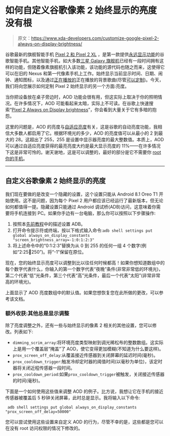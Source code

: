 # 如何自定义谷歌像素 2 始终显示的亮度没有根

> 原文：<https://www.xda-developers.com/customize-google-pixel-2-always-on-display-brightness/>

谷歌最新的旗舰智能手机 [Pixel 2 和 Pixel 2 XL](https://www.xda-developers.com/tag/google-pixel-2/) ，是第一款提供[永远显示功能](https://www.xda-developers.com/google-pixel-2-xl-announced-price/)的谷歌智能手机。其他智能手机，如大多数[三星 Galaxy 旗舰机](https://www.xda-developers.com/tweak-always-on-display-samsung-galaxy-s8-substratum/)已经有一段时间拥有这样的功能，但随着像素旗舰机引入该功能，该功能的源代码也随之而来，这使得它可以在旧的 Nexus 和第一代像素手机上工作。始终显示当前显示时间、日期、闹钟、通知图标，以及通过[正在播放的](https://www.xda-developers.com/google-pixel-2-now-playing-feature-ported/)正在播放的背景歌曲(尽管[可以定制](https://www.xda-developers.com/ambient-lock-screen-music-pixel-2/))。今天，我们将向您展示如何定制 Pixel 2 始终显示的另一个方面:亮度。

当你把设备放在桌子旁边时，AOD 功能会很有用，但这实际上取决于你的照明情况。在许多情况下，AOD 可能看起来太暗，实际上不可读。在谷歌上快速搜索“[Pixel 2 Always on Display brightness](https://www.google.com/search?q=pixel+2+always+on+display+brightness)”，你会看到大量关于它有多暗的抱怨。

这里的问题是，AOD 的亮度与[自适应亮度](https://www.xda-developers.com/underburn-change-brightness-level-screen-content/)有关，这是谷歌的自动亮度功能，我相信大多数人都启用了它。根据环境光的多少，AOD 的亮度值可以从最小的 2 到最大的 28。这超出了 255，255 是设置中显示器亮度的最大整数值。本质上，AOD 可以通过自适应亮度获得的最亮亮度大约是最大显示亮度的 11%——在许多情况下这是非常可怜的。谢天谢地，这是可以调整的，最好的部分是它不需要你 [root 你的手机](https://www.xda-developers.com/how-to-unlock-bootloader-and-root-the-google-pixel-2-and-pixel-2-xl/)。

* * *

## 自定义谷歌像素 2 始终显示的亮度

我们现在要做的是改变一个隐藏的设置，这个设置只能从 Android 8.1 Oreo T1 开始使用。这不是问题，因为每个 Pixel 2 用户都应该已经运行了最新版本，但无论如何都值得一提。隐藏设置只能通过 Android 调试桥(ADB)访问，这意味着你需要将手机连接到 PC。如果你手边有一台电脑，那么你可以按照以下步骤操作:

1.  按照本[先前教程](https://www.xda-developers.com/install-adb-windows-macos-linux/)中的描述设置 ADB。
2.  打开命令提示符或终端，按以下格式输入命令:`adb shell settings put global always_on_display_constants "screen_brightness_array=-1:0:1:2:3"`
3.  将上述命令中的“0:1:2:3”替换为从 0 到 255 的任何一组 4 个数字(例如“2:25:100:250”)。将“-1”保留在原位。

现在，您的始终显示亮度可以调整到比以往任何时候都高！如果你想知道数组中的每个数字代表什么，你输入的第一个数字代表“夜晚”条件(非常非常低的环境光)，第二个代表“低”光条件，第三个代表“高”光条件，最后一个代表“太阳”(非常非常高的环境光)。

上面显示了 AOD 亮度数组中的默认值。如果您想恢复您在此所做的更改，可以参考该文档。

### 额外收获:其他总是显示调整

除了亮度调整之外，还有一些与始终显示的像素 2 相关的其他设置，您可以修改。列表如下:

*   `dimming_scrim_array`:将环境亮度类型映射到调光稀松布的整数数组。这实际上是用一个覆盖层“掩盖”了 AOD，使它变得更加模糊(不知道为什么要这样)。
*   `prox_screen_off_delay`:从覆盖接近传感器到关闭屏幕的延迟时间(毫秒)。
*   `prox_cooldown_trigger`:触发冷却定时器的阈值时间(以毫秒为单位)，该定时器将关闭近程传感器一段时间。
*   `prox_cooldown_period`:如果`prox_cooldown_trigger`被触发，关闭接近传感器的时间(毫秒)。

下面是一个如何使用这些值来调整 AOD 的例子。比方说，我想让它在手机的接近传感器被覆盖后 5 秒钟关闭屏幕，此时总是显示。我将输入以下命令:

```
 adb shell settings put global always_on_display_constants "prox_screen_off_delay=50000" 
```

您可以尝试使用这些设置来自定义 AOD 的行为，尽管不幸的是，这些都是您可以在没有 root 访问权限的情况下修改的。
